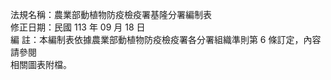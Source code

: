 法規名稱：農業部動植物防疫檢疫署基隆分署編制表  
修正日期：民國 113 年 09 月 18 日  
編 註：本編制表依據農業部動植物防疫檢疫署各分署組織準則第 6 條訂定，內容請參閱  
相關圖表附檔。  


